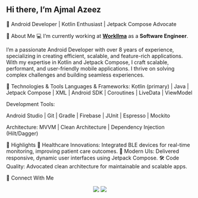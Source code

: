 ## Hi there, I’m Ajmal Azeez

🚀 Android Developer | Kotlin Enthusiast | Jetpack Compose Advocate

🚀 About Me
💻 I’m currently working at [**Workllma**](https://www.workllma.com) as a **Software Engineer**.


I’m a passionate Android Developer with over 8 years of experience, specializing in creating efficient, scalable, and feature-rich applications. With my expertise in Kotlin and Jetpack Compose, I craft scalable, performant, and user-friendly mobile applications. I thrive on solving complex challenges and building seamless experiences.


🔧 Technologies & Tools
Languages & Frameworks:
Kotlin (primary) | Java | Jetpack Compose | XML | Android SDK | Coroutines | LiveData | ViewModel

Development Tools:

Android Studio | Git | Gradle | Firebase | JUnit | Espresso | Mockito


Architecture:
MVVM | Clean Architecture | Dependency Injection (Hilt/Dagger)

🌟 Highlights
📱 Healthcare Innovations: Integrated BLE devices for real-time monitoring, improving patient care outcomes.
🚀 Modern UIs: Delivered responsive, dynamic user interfaces using Jetpack Compose.
🛠 Code Quality: Advocated clean architecture for maintainable and scalable apps.


💬 Connect With Me
<p align="center"> <a href="https://linkedin.com/in/yourprofile" target="_blank"><img src="https://img.shields.io/badge/-LinkedIn-blue?style=for-the-badge&logo=linkedin&logoColor=white" /></a> <a href="mailto:ajmalazeez.dev@gmail.com" target="_blank"><img src="https://img.shields.io/badge/-Email-red?style=for-the-badge&logo=gmail&logoColor=white" /></a>

